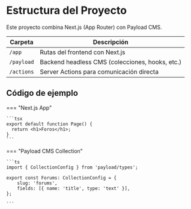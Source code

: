 # Estructura del Proyecto

Este proyecto combina Next.js (App Router) con Payload CMS.

| Carpeta        | Descripción                                     |
|----------------|-------------------------------------------------|
| `/app`         | Rutas del frontend con Next.js                  |
| `/payload`     | Backend headless CMS (colecciones, hooks, etc.)|
| `/actions`     | Server Actions para comunicación directa        |

## Código de ejemplo

=== "Next.js App"

    ```tsx
    export default function Page() {
      return <h1>Foros</h1>;
    }
    ```
=== "Payload CMS Collection"

    ```ts
    import { CollectionConfig } from 'payload/types';

    export const Forums: CollectionConfig = {
        slug: 'forums',
        fields: [{ name: 'title', type: 'text' }],
    };

    ```